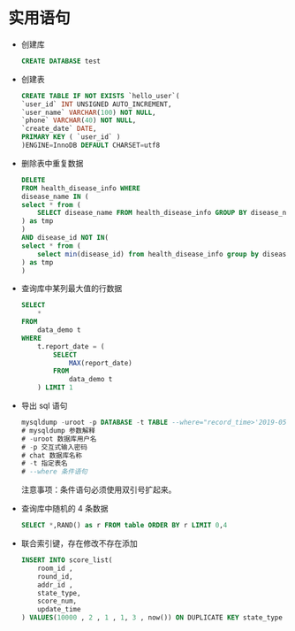 # 实用语句

-   创建库
    ```sql
    CREATE DATABASE test
    ```
-   创建表
    ```sql
    CREATE TABLE IF NOT EXISTS `hello_user`(
    `user_id` INT UNSIGNED AUTO_INCREMENT,
    `user_name` VARCHAR(100) NOT NULL,
    `phone` VARCHAR(40) NOT NULL,
    `create_date` DATE,
    PRIMARY KEY ( `user_id` )
    )ENGINE=InnoDB DEFAULT CHARSET=utf8
    ```
-   删除表中重复数据
    ```sql
    DELETE
    FROM health_disease_info WHERE
    disease_name IN (
    select * from (
        SELECT disease_name FROM health_disease_info GROUP BY disease_name HAVING count(disease_name) > 1
    ) as tmp
    )
    AND disease_id NOT IN(
    select * from (
        select min(disease_id) from health_disease_info group by disease_name HAVING count(disease_name) > 1
    ) as tmp
    )
    ```
-   查询库中某列最大值的行数据
    ```sql
    SELECT
        *
    FROM
        data_demo t
    WHERE
        t.report_date = (
            SELECT
                MAX(report_date)
            FROM
                data_demo t
        ) LIMIT 1
    ```
-   导出 sql 语句

    ```sql
    mysqldump -uroot -p DATABASE -t TABLE --where="record_time>'2019-05-30'" > users.sql
    # mysqldump 参数解释
    # -uroot 数据库用户名
    # -p 交互式输入密码
    # chat 数据库名称
    # -t 指定表名
    # --where 条件语句
    ```

    注意事项：条件语句必须使用双引号扩起来。

-   查询库中随机的 4 条数据

    ```sql
    SELECT *,RAND() as r FROM table ORDER BY r LIMIT 0,4
    ```

-   联合索引键，存在修改不存在添加

    ```sql
    INSERT INTO score_list(
        room_id ,
        round_id,
        addr_id ,
        state_type,
        score_num,
        update_time
    ) VALUES(10000 , 2 , 1 , 1, 3 , now()) ON DUPLICATE KEY state_type = VALUES(state_type),score_num = VALUES(score_num)
    ```
